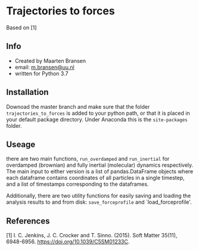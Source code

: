 # Trajectories to forces

Based on [1]

## Info
* Created by Maarten Bransen
* email: m.bransen@uu.nl
* written for Python 3.7

## Installation
Downoad the master branch and make sure that the folder `trajectories_to_forces` is added to your python path, or that it is placed in your default package directory. Under Anaconda this is the `site-packages` folder.

## Useage
there are two main functions, `run_overdamped` and `run_inertial` for overdamped (brownian) and fully inertial (molecular) dynamics respectively. The main input to either version is a list of pandas.DataFrame objects where each dataframe contains coordinates of all particles in a single timestep, and a list of timestamps corresponding to the dataframes.

Additionally, there are two utility functions for easily saving and loading the analysis results to and from disk: `save_forceprofile` and `load_forceprofile'.

## References

[1] I. C. Jenkins, J. C. Crocker and T. Sinno. (2015). Soft Matter 35(11), 6948-6956. https://doi.org/10.1039/C5SM01233C.
